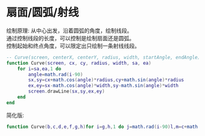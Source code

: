 # 扇面/圆弧/射线

绘制原理: 从中心出发，沿着圆弧的角度，绘制线段。  
通过控制线段的长度，可以控制是绘制扇面还是圆弧。  
控制起始和终点角度，可以限定出只绘制一条射线线段。

```lua
-- Curve(screen, centerX, centerY, radius, width, startAngle, endAngle)
function Curve(screen, cx, cy, radius, width, sa, ea)
    for i=sa,ea,1 do
        angle=math.rad(i-90)
        sx,sy=cx+math.cos(angle)*radius,cy+math.sin(angle)*radius
        ex,ey=sx-math.cos(angle)*width,sy-math.sin(angle)*width
        screen.drawLine(sx,sy,ex,ey)
    end
end
```

简化版:

```lua
function Curve(b,c,d,e,f,g,h)for i=g,h,1 do j=math.rad(i-90)l,m=c+math.cos(j)*e,d+math.sin(j)*e;n,o=l-math.cos(j)*f,m-math.sin(j)*f;b.drawLine(l,m,n,o)end end
```
